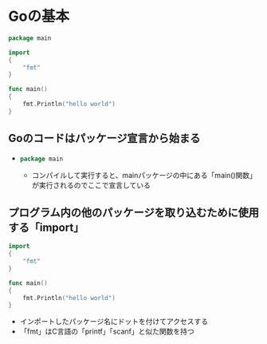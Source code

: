 # Goの基本

```go
package main

import
{
    "fmt"
}

func main()
{
    fmt.Println("hello world")
}
```

## Goのコードはパッケージ宣言から始まる

- ```go
  package main
  ```

  - コンパイルして実行すると、mainパッケージの中にある「main()関数」が実行されるのでここで宣言している

## プログラム内の他のパッケージを取り込むために使用する「import」

```go
import 
{
    "fmt"
}

func main()
{
    fmt.Println("hello world")
}
```

- インポートしたパッケージ名にドットを付けてアクセスする
- 「fmt」はC言語の「printf」「scanf」と似た関数を持つ

